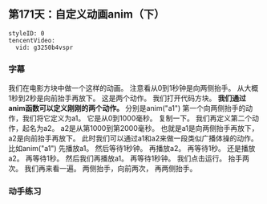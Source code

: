 ## 第171天：自定义动画anim（下）

```@TencentVideo
styleID: 0
tencentVideo:
  vid: g3250b4vspr

```


### 字幕

我们在电影方块中做一个这样的动画。
注意看从0到1秒钟是向两侧抬手。
从大概1秒到2秒是向前抬手再放下。
这是两个动作。
我们打开代码方块。
**我们通过anim函数可以定义刚刚的两个动作。**
分别是anim("a1")
第一个向两侧抬手的动作，我们将它定义为a1。
它是从0到1000毫秒。
复制一下。
我们再定义第二个动作，起名为a2。
a2是从第1000到第2000毫秒。
也就是a1是向两侧抬手再放下，
a2是向前抬手再放下。
此时我们可以通过a1和a2来做一段类似广播体操的动作。
比如anim("a1")
先播放a1。
然后等待1秒钟。
再播放a2。
再等待1秒。
还是播放a2。
再等待1秒。
然后我们再播放a1。
再等待1秒钟。
我们点击运行。
抬手两次。
我们再来看一遍。
两侧抬手，向前两次，
再两侧抬手。

### 动手练习